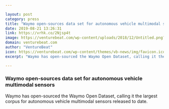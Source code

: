 ```yaml
---

layout: post
category: press
title: "Waymo open-sources data set for autonomous vehicle multimodal sensors"
date: 2019-08-21 13:26:31
link: https://vrhk.co/2Njsp4t
image: https://venturebeat.com/wp-content/uploads/2018/12/Untitled.png?w=1200&strip=all
domain: venturebeat.com
author: "VentureBeat"
icon: https://venturebeat.com/wp-content/themes/vb-news/img/favicon.ico
excerpt: "Waymo has open-sourced the Waymo Open Dataset, calling it the largest corpus for autonomous vehicle multimodal sensors released to date."

---
```


### Waymo open-sources data set for autonomous vehicle multimodal sensors

Waymo has open-sourced the Waymo Open Dataset, calling it the largest corpus for autonomous vehicle multimodal sensors released to date.